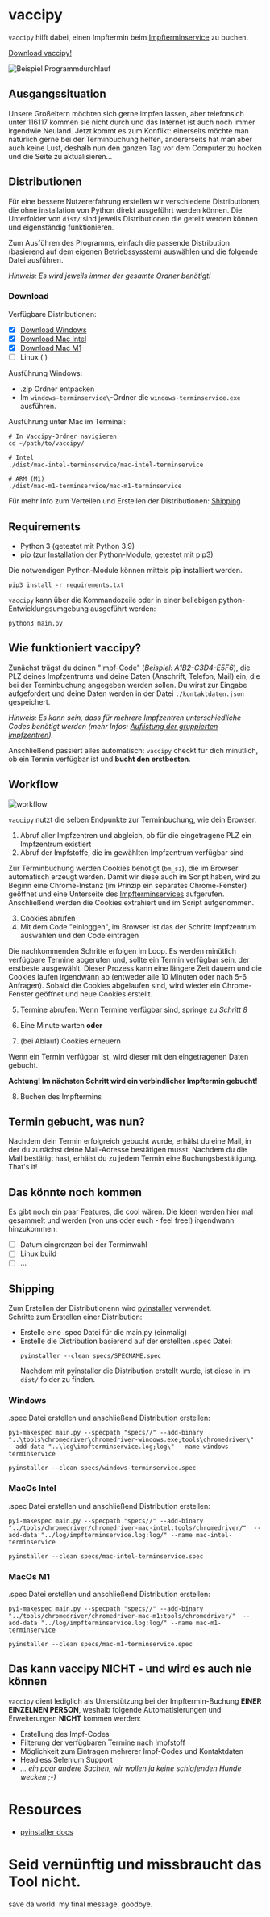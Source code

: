 # vaccipy

`vaccipy` hilft dabei, einen Impftermin beim [Impfterminservice](https://www.impfterminservice.de/) zu buchen.

[Download vaccipy!](#download)

![Beispiel Programmdurchlauf](beispiel_programmdurchlauf.png)

## Ausgangssituation

Unsere Großeltern möchten sich gerne impfen lassen, aber telefonsich unter 116117 kommen sie nicht durch und das Internet
ist auch noch immer irgendwie Neuland. Jetzt kommt es zum Konflikt: einerseits möchte man natürlich gerne bei der Terminbuchung helfen,
andererseits hat man aber auch keine Lust, deshalb nun den ganzen Tag vor dem Computer zu hocken und die Seite zu aktualisieren...

## Distributionen

Für eine bessere Nutzererfahrung erstellen wir verschiedene Distributionen, die ohne installation von Python direkt ausgeführt werden können. 
Die Unterfolder von `dist/` sind jeweils Distributionen die geteilt werden können und eigenständig funktionieren.

Zum Ausführen des Programms, einfach die passende Distribution (basierend auf dem eigenen Betriebssysstem) auswählen und die folgende Datei ausführen. 

*Hinweis: Es wird jeweils immer der gesamte Ordner benötigt!* 


### Download 
Verfügbare Distributionen:
- [x] [Download Windows](https://download-directory.github.io/?url=https%3A%2F%2Fgithub.com%2Fiamnotturner%2Fvaccipy%2Ftree%2Fmaster%2Fdist%2Fwindows-terminservice) 
- [x] [Download Mac Intel](https://download-directory.github.io/?url=https%3A%2F%2Fgithub.com%2Fiamnotturner%2Fvaccipy%2Ftree%2Fmaster%2Fdist%2Fmac-intel-terminservice) 
- [x] [Download Mac M1](https://download-directory.github.io/?url=https%3A%2F%2Fgithub.com%2Fiamnotturner%2Fvaccipy%2Ftree%2Fmaster%2Fdist%2Fmac-m1-terminservice)
- [ ] Linux ( ) 

Ausführung Windows: 
- .zip Ordner entpacken
- Im `windows-terminservice\`-Ordner die `windows-terminservice.exe` ausführen. 

Ausführung unter Mac im Terminal:
```shell
# In Vaccipy-Ordner navigieren
cd ~/path/to/vaccipy/

# Intel
./dist/mac-intel-terminservice/mac-intel-terminservice

# ARM (M1)
./dist/mac-m1-terminservice/mac-m1-terminservice
```

Für mehr Info zum Verteilen und Erstellen der Distributionen: [Shipping](#Shipping)

## Requirements

* Python 3 (getestet mit Python 3.9)
* pip (zur Installation der Python-Module, getestet mit pip3)

Die notwendigen Python-Module können mittels pip installiert werden.

```shell    
pip3 install -r requirements.txt
```

`vaccipy` kann über die Kommandozeile oder in einer beliebigen python-Entwicklungsumgebung
ausgeführt werden:

```shell
python3 main.py
```

## Wie funktioniert vaccipy?


Zunächst trägst du deinen "Impf-Code" (*Beispiel: A1B2-C3D4-E5F6*), die PLZ deines Impfzentrums 
und deine Daten (Anschrift, Telefon, Mail) ein, die bei der Terminbuchung angegeben werden sollen.
Du wirst zur Eingabe aufgefordert und deine Daten werden in der Datei `./kontaktdaten.json` gespeichert.

*Hinweis: Es kann sein, dass für mehrere Impfzentren unterschiedliche Codes benötigt werden (mehr Infos: [Auflistung der gruppierten Impfzentren](impfzentren_gruppiert.md)).*

Anschließend passiert alles automatisch: `vaccipy` checkt für dich minütlich, ob ein Termin verfügbar ist 
und **bucht den erstbesten**.

## Workflow

![workflow](workflow.png)

`vaccipy` nutzt die selben Endpunkte zur Terminbuchung, wie dein Browser.

1) Abruf aller Impfzentren und abgleich, ob für die eingetragene PLZ ein Impfzentrum existiert
2) Abruf der Impfstoffe, die im gewählten Impfzentrum verfügbar sind

Zur Terminbuchung werden Cookies benötigt (`bm_sz`), die im Browser automatisch erzeugt werden.
Damit wir diese auch im Script haben, wird zu Beginn eine Chrome-Instanz (im Prinzip ein separates Chrome-Fenster)
geöffnet und eine Unterseite des [Impfterminservices](https://www.impfterminservice.de/) aufgerufen.
Anschließend werden die Cookies extrahiert und im Script aufgenommen.

3) Cookies abrufen
4) Mit dem Code "einloggen", im Browser ist das der Schritt: Impfzentrum auswählen und den Code eintragen

Die nachkommenden Schritte erfolgen im Loop. Es werden minütlich verfügbare Termine abgerufen und, 
sollte ein Termin verfügbar sein, der erstbeste ausgewählt. Dieser Prozess kann eine längere Zeit dauern und 
die Cookies laufen irgendwann ab (entweder alle 10 Minuten oder nach 5-6 Anfragen). Sobald die Cookies abgelaufen
sind, wird wieder ein Chrome-Fenster geöffnet und neue Cookies erstellt.

5) Termine abrufen: Wenn Termine verfügbar sind, springe zu *Schritt 8*
   

6) Eine Minute warten **oder**
7) (bei Ablauf) Cookies erneuern 

Wenn ein Termin verfügbar ist, wird dieser mit den eingetragenen Daten gebucht.

**Achtung! Im nächsten Schritt wird ein verbindlicher Impftermin gebucht!**

8) Buchen des Impftermins

## Termin gebucht, was nun?

Nachdem dein Termin erfolgreich gebucht wurde, erhälst du eine Mail, in der du zunächst deine 
Mail-Adresse bestätigen musst. Nachdem du die Mail bestätigt hast, erhälst du zu jedem Termin 
eine Buchungsbestätigung. That's it!

## Das könnte noch kommen

Es gibt noch ein paar Features, die cool wären. Die Ideen werden hier mal gesammelt und
werden (von uns oder euch - feel free!) irgendwann hinzukommen:

- [ ] Datum eingrenzen bei der Terminwahl
- [ ] Linux build
- [ ] ...

## Shipping


Zum Erstellen der Distributionenn wird [pyinstaller](https://pyinstaller.readthedocs.io/en/stable/index.html) verwendet.  
Schritte zum Erstellen einer Distribution: 
- Erstelle eine .spec Datei für die main.py (einmalig)
- Erstelle die Distribution basierend auf der erstellten .spec Datei:
    ```shell
    pyinstaller --clean specs/SPECNAME.spec
    ```
    Nachdem mit pyinstaller die Distribution erstellt wurde, ist diese in im `dist/` folder zu finden.  


### Windows

.spec Datei erstellen und anschließend Distribution erstellen:
```shell
pyi-makespec main.py --specpath "specs//" --add-binary "..\tools\chromedriver\chromedriver-windows.exe;tools\chromedriver\"  --add-data "..\log\impfterminservice.log;log\" --name windows-terminservice

pyinstaller --clean specs/windows-terminservice.spec
```     


### MacOs Intel

.spec Datei erstellen und anschließend Distribution erstellen:
```shell
pyi-makespec main.py --specpath "specs//" --add-binary "../tools/chromedriver/chromedriver-mac-intel:tools/chromedriver/"  --add-data "../log/impfterminservice.log:log/" --name mac-intel-terminservice

pyinstaller --clean specs/mac-intel-terminservice.spec
```     


### MacOs M1

.spec Datei erstellen und anschließend Distribution erstellen:
```shell
pyi-makespec main.py --specpath "specs//" --add-binary "../tools/chromedriver/chromedriver-mac-m1:tools/chromedriver/"  --add-data "../log/impfterminservice.log:log/" --name mac-m1-terminservice

pyinstaller --clean specs/mac-m1-terminservice.spec 
```   

## Das kann vaccipy NICHT - und wird es auch nie können

`vaccipy` dient lediglich als Unterstützung bei der Impftermin-Buchung **EINER EINZELNEN PERSON**,
weshalb folgende Automatisierungen und Erweiterungen **NICHT** kommen werden:

* Erstellung des Impf-Codes
* Filterung der verfügbaren Termine nach Impfstoff
* Möglichkeit zum Eintragen mehrerer Impf-Codes und Kontaktdaten
* Headless Selenium Support
* *... ein paar andere Sachen, wir wollen ja keine schlafenden Hunde wecken ;-)* 


# Resources
- [pyinstaller docs](https://pyinstaller.readthedocs.io/en/stable/index.html)

# Seid vernünftig und missbraucht das Tool nicht.
save da world. my final message. goodbye.
